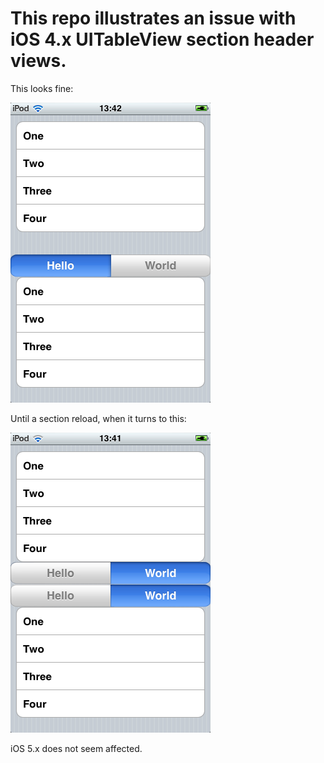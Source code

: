 # This repo illustrates an issue with iOS 4.x UITableView section header views.

This looks fine:

![Before section reload](TableSectionHeaderTest/before-reload.png)

Until a section reload, when it turns to this:

![After section reload](TableSectionHeaderTest/after-reload.png)

iOS 5.x does not seem affected.
